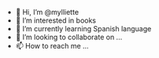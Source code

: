 - 👋 Hi, I’m @mylliette
- 👀 I’m interested in books
- 🌱 I’m currently learning Spanish language
- 💞️ I’m looking to collaborate on ...
- 📫 How to reach me ...

<!---
mylliette/mylliette is a ✨ special ✨ repository because its `README.md` (this file) appears on your GitHub profile.
You can click the Preview link to take a look at your changes.
--->
